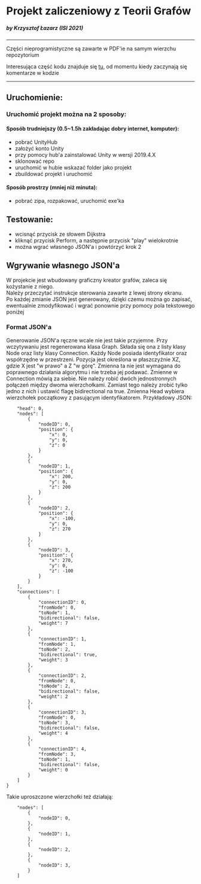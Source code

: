 # Projekt zaliczeniowy z Teorii Grafów
##### by Krzysztof Łazarz (ISI 2021)
---

Części nieprogramistyczne są zawarte w PDF'ie na samym wierzchu repozytorium

Interesująca część kodu znajduje się [tu](../blob/master/Assets/Dijkstra/Scripts/DijkstraManager.cs), od momentu kiedy zaczynają się komentarze w kodzie

---
## Uruchomienie:
### Uruchomić projekt można na 2 sposoby:
#### Sposób trudniejszy (0.5~1.5h zakładając dobry internet, komputer):
* pobrać UnityHub
* założyć konto Unity
* przy pomocy hub'a zainstalować Unity w wersji 2019.4.X
* sklonować repo
* uruchomić w hubie wskazać folder jako projekt
* zbuildować projekt i uruchomić
#### Sposób prostrzy (mniej niż minuta):
* pobrać zipa, rozpakować, uruchomić exe'ka
## Testowanie:
* wcisnąć przycisk ze słowem Dijkstra
* kliknąć przycisk Perform, a następnie przycisk "play" wielokrotnie
* można wgrać własnego JSON'a i powtórzyć krok 2
## Wgrywanie własnego JSON'a
W projekcie jest wbudowany graficzny kreator grafów, zaleca się kożystanie z niego.  
Należy przeczytać instrukcje sterowania zawarte z lewej strony ekranu.  
Po każdej zmianie JSON jest generowany, dzięki czemu można go zapisać, ewentualnie zmodyfikować i wgrać ponownie przy pomocy pola tekstowego poniżej
### Format JSON'a
Generowanie JSON'a ręczne wcale nie jest takie przyjemne.
Przy wczytywaniu jest regenerowana klasa Graph. Składa się ona z listy klasy Node oraz listy klasy Connection. Każdy Node posiada identyfikator oraz współrzędne w przestrzeni. Pozycja jest określona w płaszczyźnie XZ, gdzie X jest "w prawo" a Z "w górę". Zmienna ta nie jest wymagana do poprawnego działania algorytmu i nie trzeba jej podawać.
Zmienne w Connection mówią za siebie. Nie należy robić dwóch jednostronnych połączeń między dwoma wierzchołkami. Zamiast tego należy zrobić tylko jedno z nich i ustawić flagę bidirectional na true. Zmienna Head wybiera wierzchołek początkowy z pasującym identyfikatorem.
Przykładowy JSON:
```{
    "head": 0,
    "nodes": [
        {
            "nodeID": 0,
            "position": {
                "x": 0,
                "y": 0,
                "z": 0
            }
        },
        {
            "nodeID": 1,
            "position": {
                "x": 200,
                "y": 0,
                "z": 200
            }
        },
        {
            "nodeID": 2,
            "position": {
                "x": -100,
                "y": 0,
                "z": 270
            }
        },
        {
            "nodeID": 3,
            "position": {
                "x": 270,
                "y": 0,
                "z": -100
            }
        }
    ],
    "connections": [
        {
            "connectionID": 0,
            "fromNode": 0,
            "toNode": 1,
            "bidirectional": false,
            "weight": 7
        },
        {
            "connectionID": 1,
            "fromNode": 1,
            "toNode": 2,
            "bidirectional": true,
            "weight": 3
        },
        {
            "connectionID": 2,
            "fromNode": 0,
            "toNode": 2,
            "bidirectional": false,
            "weight": 2
        },
        {
            "connectionID": 3,
            "fromNode": 0,
            "toNode": 3,
            "bidirectional": false,
            "weight": 4
        },
        {
            "connectionID": 4,
            "fromNode": 3,
            "toNode": 1,
            "bidirectional": false,
            "weight": 0
        }
    ]
}
```
Takie uproszczone wierzchołki też działają:
```
    "nodes": [
        {
            "nodeID": 0,
        },
        {
            "nodeID": 1,
        },
        {
            "nodeID": 2,
        },
        {
            "nodeID": 3,
        }
    ]
```
